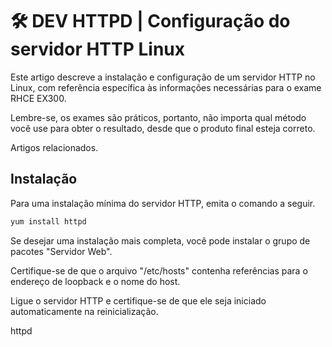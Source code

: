 # 🛠 DEV HTTPD | Configuração do servidor HTTP Linux

Este artigo descreve a instalação e configuração de um servidor HTTP no Linux, com referência específica às informações necessárias para o exame RHCE EX300.

Lembre-se, os exames são práticos, portanto, não importa qual método você use para obter o resultado, desde que o produto final esteja correto.


Artigos relacionados.


## Instalação

Para uma instalação mínima do servidor HTTP, emita o comando a seguir.

```bash
yum install httpd
```

Se desejar uma instalação mais completa, você pode instalar o grupo de pacotes "Servidor Web".


Certifique-se de que o arquivo "/etc/hosts" contenha referências para o endereço de loopback e o nome do host.




Ligue o servidor HTTP e certifique-se de que ele seja iniciado automaticamente na reinicialização.



httpd
